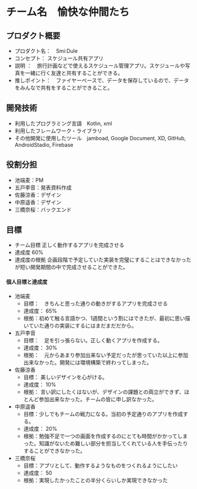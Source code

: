 # チーム名　愉快な仲間たち
## プロダクト概要
- プロダクト名：　Smi:Dule
- コンセプト： スケジュール共有アプリ
- 説明 ：　旅行計画などで使えるスケジュール管理アプリ。スケジュールや写真を一緒に行く友達と共有することができる。
- 推しポイント：　ファイヤーベースで、データを保存しているので、データをみんなで共有をすることができること。　
## 開発技術
- 利用したプログラミング言語　Kotlin, xml
- 利用したフレームワーク・ライブラリ
- その他開発に使用したツール　jamboad, Google Document, XD, GitHub, AndroidStadio, Firebase
## 役割分担
- 池端麦：PM
- 五戸李音：発表資料作成
- 佐藤涼香：デザイン
- 中原遥香：デザイン
- 三橋奈桜：バックエンド
## 目標
- チーム目標
正しく動作するアプリを完成させる
- 達成度
60%
- 達成度の根拠
企画段階で予定していた実装を完璧にすることはできなかったが短い開発期間の中で完成させることができた。
#### 個人目標と達成度
- 池端麦
  - 目標：　きちんと思った通りの動きがするアプリを完成させる
  - 達成度： 65%
  - 根拠：初めて触る言語かつ、1週間という割にはできたが、最初に思い描いていた通りの実装にするにはまだまだだから。
- 五戸李音
  - 目標：　足を引っ張らない。正しく動くアプリを作成する。
  - 達成度： 30%
  - 根拠：　元からあまり参加出来ない予定だったが思っていた以上に参加出来なかった。開発には環境構築で終わってしまった。
- 佐藤涼香
  - 目標： 美しいデザインを心がける。
  - 達成度： 10%
  - 根拠： 言い訳にしたくはないが、デザインの課題との両立ができず、ほとんど参加出来なかった。チームの皆に申し訳なかった。
- 中原遥香　
  - 目標：少しでもチームの戦力になる。当初の予定通りのアプリを作成する。
  - 達成度： 20%
  - 根拠：勉強不足で一つの画面を作成するのにとても時間がかかってしまった。知識がないため難しい部分を担当してくれている人を手伝ったりすることができなかった。
- 三橋奈桜
  - 目標：アプリとして、動作するようなものをつくれるようにしたい
  - 達成度： 50
  - 根拠：実現したかったことの半分くらいしか実現できなかった

